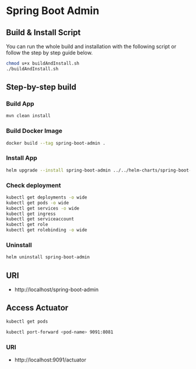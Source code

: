 # Spring Boot Admin

## Build & Install Script

You can run the whole build and installation with the following script or follow the step by step guide below.

```bash
chmod u+x buildAndInstall.sh
./buildAndInstall.sh
```

## Step-by-step build

### Build App
```bash
mvn clean install
```

### Build Docker Image
```bash
docker build --tag spring-boot-admin .
```

### Install App
```bash
helm upgrade --install spring-boot-admin ../../helm-charts/spring-boot-admin
```

### Check deployment
```bash
kubectl get deployments -o wide
kubectl get pods -o wide
kubectl get services -o wide
kubectl get ingress
kubectl get serviceaccount
kubectl get role
kubectl get rolebinding -o wide
```

### Uninstall
```bash
helm uninstall spring-boot-admin
```

## URI

- http://localhost/spring-boot-admin

## Access Actuator
```bash
kubectl get pods
```
```bash
kubectl port-forward <pod-name> 9091:8081
```
### URI

- http://localhost:9091/actuator
